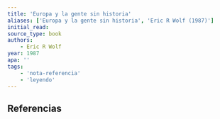 ```yaml
---
title: 'Europa y la gente sin historia'
aliases: ['Europa y la gente sin historia', 'Eric R Wolf (1987)']
initial_read: 
source_type: book
authors: 
    - Eric R Wolf
year: 1987
apa: ''
tags:
    - 'nota-referencia'
    - 'leyendo'
---
```




## Referencias
